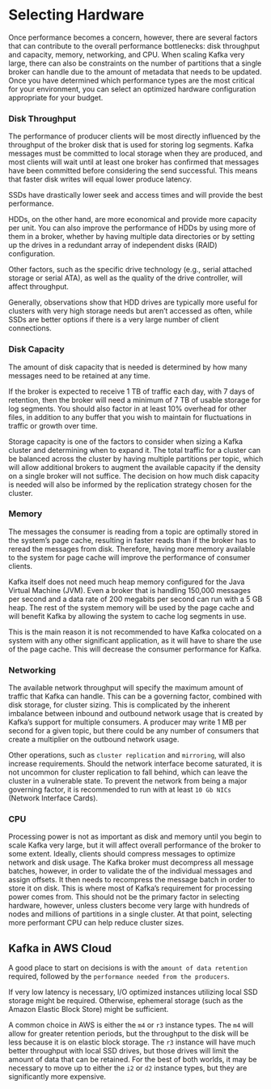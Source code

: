 # Selecting Hardware

Once performance becomes a concern, however, there are several factors that can contribute to the overall performance bottlenecks: disk throughput and capacity, memory, networking, and CPU. When scaling Kafka very large, there can also be constraints on the number of partitions that a single broker can handle due to the amount of metadata that needs to be updated. Once you have determined which performance types are the most critical for your environment, you can select an optimized hardware configuration appropriate for your budget.

### Disk Throughput

The performance of producer clients will be most directly influenced by the throughput of the broker disk that is used for storing log segments. Kafka messages must be committed to local storage when they are produced, and most clients will wait until at least one broker has confirmed that messages have been committed before considering the send successful. This means that faster disk writes will equal lower produce latency.

SSDs have drastically lower seek and access times and will provide the best performance.

HDDs, on the other hand, are more economical and provide more capacity per unit. You can also improve the performance of HDDs by using more of them in a broker, whether by having multiple data directories or by setting up the drives in a redundant array of independent disks (RAID) configuration.

Other factors, such as the specific drive technology (e.g., serial attached storage or serial ATA), as well as the quality of the drive controller, will affect throughput.

Generally, observations show that HDD drives are typically more useful for clusters with very high storage needs but aren’t accessed as often, while SSDs are better options if there is a very large number of client connections.

### Disk Capacity

The amount of disk capacity that is needed is determined by how many messages need to be retained at any time.

If the broker is expected to receive 1 TB of traffic each day, with 7 days of retention, then the broker will need a minimum of 7 TB of usable storage for log segments. You should also factor in at least 10% overhead for other files, in addition to any buffer that you wish to maintain for fluctuations in traffic or growth over time.

Storage capacity is one of the factors to consider when sizing a Kafka cluster and determining when to expand it. The total traffic for a cluster can be balanced across the cluster by having multiple partitions per topic, which will allow additional brokers to augment the available capacity if the density on a single broker will not suffice. The decision on how much disk capacity is needed will also be informed by the replication strategy chosen for the cluster.

### Memory

The messages the consumer is reading from a topic are optimally stored in the system’s page cache, resulting in faster reads than if the broker has to reread the messages from disk. Therefore, having more memory available to the system for page cache will improve the performance of consumer clients.

Kafka itself does not need much heap memory configured for the Java Virtual Machine (JVM). Even a broker that is handling 150,000 messages per second and a data rate of 200 megabits per second can run with a 5 GB heap. The rest of the system memory will be used by the page cache and will benefit Kafka by allowing the system to cache log segments in use.

This is the main reason it is not recommended to have Kafka colocated on a system with any other significant application, as it will have to share the use of the page cache. This will decrease the consumer performance for Kafka.

### Networking

The available network throughput will specify the maximum amount of traffic that Kafka can handle. This can be a governing factor, combined with disk storage, for cluster sizing. This is complicated by the inherent imbalance between inbound and outbound network usage that is created by Kafka’s support for multiple consumers. A producer may write 1 MB per second for a given topic, but there could be any number of consumers that create a multiplier on the outbound network usage.

Other operations, such as `cluster replication` and `mirroring`, will also increase requirements. Should the network interface become saturated, it is not uncommon for cluster replication to fall behind, which can leave the cluster in a vulnerable state. To prevent the network from being a major governing factor, it is recommended to run with at least `10 Gb NICs` (Network Interface Cards).

### CPU

Processing power is not as important as disk and memory until you begin to scale Kafka very large, but it will affect overall performance of the broker to some extent. Ideally, clients should compress messages to optimize network and disk usage. The Kafka broker must decompress all message batches, however, in order to validate the of the individual messages and assign offsets. It then needs to recompress the message batch in order to store it on disk. This is where most of Kafka’s requirement for processing power comes from. This should not be the primary factor in selecting hardware, however, unless clusters become very large with hundreds of nodes and millions of partitions in a single cluster. At that point, selecting more performant CPU can help reduce cluster sizes.

## Kafka in AWS Cloud

A good place to start on decisions is with the `amount of data retention` required, followed by the `performance needed from the producers`.

If very low latency is necessary, I/O optimized instances utilizing local SSD storage might be required. Otherwise, ephemeral storage (such as the Amazon Elastic Block Store) might be sufficient.

A common choice in AWS is either the `m4` or `r3` instance types. The `m4` will allow for greater retention periods, but the throughput to the disk will be less because it is on elastic block storage. The `r3` instance will have much better throughput with local SSD drives, but those drives will limit the amount of data that can be retained. For the best of both worlds, it may be necessary to move up to either the `i2` or `d2` instance types, but they are significantly more expensive.
